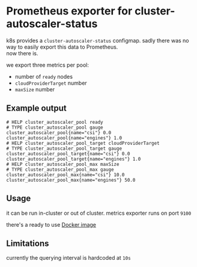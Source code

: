 # Prometheus exporter for cluster-autoscaler-status

k8s provides a `cluster-autoscaler-status` configmap. sadly there was no way to easily export this data to Prometheus.  
now there is.

we export three metrics per pool:
* number of `ready` nodes
* `cloudProviderTarget` number
* `maxSize` number

## Example output
```
# HELP cluster_autoscaler_pool ready
# TYPE cluster_autoscaler_pool gauge
cluster_autoscaler_pool{name="csi"} 0.0
cluster_autoscaler_pool{name="engines"} 1.0
# HELP cluster_autoscaler_pool_target cloudProviderTarget
# TYPE cluster_autoscaler_pool_target gauge
cluster_autoscaler_pool_target{name="csi"} 0.0
cluster_autoscaler_pool_target{name="engines"} 1.0
# HELP cluster_autoscaler_pool_max maxSize
# TYPE cluster_autoscaler_pool_max gauge
cluster_autoscaler_pool_max{name="csi"} 10.0
cluster_autoscaler_pool_max{name="engines"} 50.0
```

## Usage

it can be run in-cluster or out of cluster. metrics exporter runs on port `9100`

there's a ready to use [Docker image](https://hub.docker.com/r/codefresh/cluster-autoscaler-exporter)

## Limitations

currently the querying interval is hardcoded at `10s`
